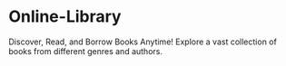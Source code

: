 # Online-Library
 Discover, Read, and Borrow Books Anytime! Explore a vast collection of books from different genres and authors.
